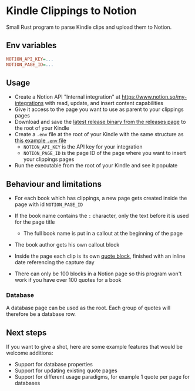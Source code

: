 # Kindle Clippings to Notion

Small Rust program to parse Kindle clips and upload them to Notion.

## Env variables

```ini
NOTION_API_KEY=...
NOTION_PAGE_ID=...
```

## Usage

- Create a Notion API "Internal integration" at <https://www.notion.so/my-integrations> with read, update, and insert content capabilities
- Give it access to the page you want to use as parent to your clippings pages
- Download and save the [latest release binary from the releases page](https://github.com/mrtolkien/kindle_to_notion/releases) to the root of your Kindle
- Create a `.env` file at the root of your Kindle with the same structure as [this example `.env` file](https://github.com/mrtolkien/kindle_to_notion/blob/main/.env.example)
  - `NOTION_API_KEY` is the API key for your integration
  - `NOTION_PAGE_ID` is the page ID of the page where you want to insert your clippings pages
- Run the executable from the root of your Kindle and see it populate

## Behaviour and limitations

- For each book which has clippings, a new page gets created inside the page with id `NOTION_PAGE_ID`
- If the book name contains the `:` character, only the text before it is used for the page title
  - The full book name is put in a callout at the beginning of the page
- The book author gets his own callout block
- Inside the page each clip is its own [quote block](https://www.notion.so/help/writing-and-editing-basics#types-of-content), finished with an inline date referencing the capture day

- There can only be 100 blocks in a Notion page so this program won't work if you have over 100 quotes for a book

### Database

A database page can be used as the root. Each group of quotes will therefore be a database row.

## Next steps

If you want to give a shot, here are some example features that would be welcome additions:

- Support for database properties
- Support for updating existing quote pages
- Support for different usage paradigms, for example 1 quote per page for databases
